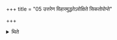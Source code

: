 +++
title = "05 उत्तरेण विहारमुद्धतेऽवोक्षिते सिकतोपोप्ते"

+++

<details><summary>थिते</summary>

उत्तरेण विहारमुद्धतेऽवोक्षिते सिकतोपोप्ते परिश्रिते निदधति ५
</details>
